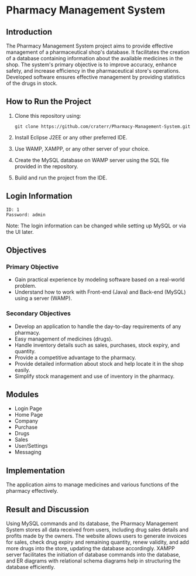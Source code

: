 
# Pharmacy Management System

## Introduction

The Pharmacy Management System project aims to provide effective management of a pharmaceutical shop's database. It facilitates the creation of a database containing information about the available medicines in the shop. The system's primary objective is to improve accuracy, enhance safety, and increase efficiency in the pharmaceutical store's operations. Developed software ensures effective management by providing statistics of the drugs in stock.

## How to Run the Project

1. Clone this repository using:
   ```
   git clone https://github.com/craterr/Pharmacy-Management-System.git
   ```

2. Install Eclipse J2EE or any other preferred IDE.
   
3. Use WAMP, XAMPP, or any other server of your choice.

4. Create the MySQL database on WAMP server using the SQL file provided in the repository.

5. Build and run the project from the IDE.

## Login Information
```
ID: 1
Password: admin
```
Note: The login information can be changed while setting up MySQL or via the UI later.

## Objectives

### Primary Objective
- Gain practical experience by modeling software based on a real-world problem.
- Understand how to work with Front-end (Java) and Back-end (MySQL) using a server (WAMP).

### Secondary Objectives
- Develop an application to handle the day-to-day requirements of any pharmacy.
- Easy management of medicines (drugs).
- Handle inventory details such as sales, purchases, stock expiry, and quantity.
- Provide a competitive advantage to the pharmacy.
- Provide detailed information about stock and help locate it in the shop easily.
- Simplify stock management and use of inventory in the pharmacy.

## Modules

- Login Page
- Home Page
- Company
- Purchase
- Drugs
- Sales
- User/Settings
- Messaging

## Implementation

The application aims to manage medicines and various functions of the pharmacy effectively.

## Result and Discussion

Using MySQL commands and its database, the Pharmacy Management System stores all data received from users, including drug sales details and profits made by the owners. The website allows users to generate invoices for sales, check drug expiry and remaining quantity, renew validity, and add more drugs into the store, updating the database accordingly. XAMPP server facilitates the initiation of database commands into the database, and ER diagrams with relational schema diagrams help in structuring the database efficiently.
